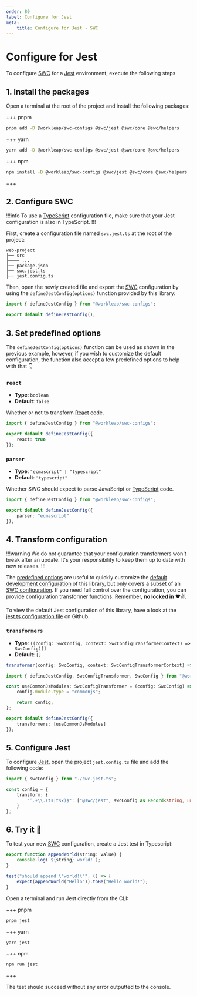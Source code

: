 ```yaml
---
order: 80
label: Configure for Jest
meta:
    title: Configure for Jest - SWC
---
```


# Configure for Jest

To configure [SWC](https://swc.rs/) for a [Jest](https://jestjs.io/) environment, execute the following steps.

## 1. Install the packages

Open a terminal at the root of the project and install the following packages:

+++ pnpm
```bash
pnpm add -D @workleap/swc-configs @swc/jest @swc/core @swc/helpers
```
+++ yarn
```bash
yarn add -D @workleap/swc-configs @swc/jest @swc/core @swc/helpers
```
+++ npm
```bash
npm install -D @workleap/swc-configs @swc/jest @swc/core @swc/helpers
```
+++

## 2. Configure SWC

!!!info
To use a [TypeScript](https://www.typescriptlang.org/) configuration file, make sure that your Jest configuration is also in TypeScript.
!!!

First, create a configuration file named `swc.jest.ts` at the root of the project:

``` !#5
web-project
├── src
├──── ...
├── package.json
├── swc.jest.ts
├── jest.config.ts
```

Then, open the newly created file and export the [SWC](https://swc.rs/) configuration by using the `defineJestConfig(options)` function provided by this library:

```ts !#6-8 swc.jest.ts
import { defineJestConfig } from "@workleap/swc-configs";

export default defineJestConfig();
```

## 3. Set predefined options

The `defineJestConfig(options)` function can be used as shown in the previous example, however, if you wish to customize the default configuration, the function also accept a few predefined options to help with that 👇

### `react`

- **Type**: `boolean`
- **Default**: `false`

Whether or not to transform [React](https://react.dev/) code.

```ts !#4 swc.jest.ts
import { defineJestConfig } from "@workleap/swc-configs";

export default defineJestConfig({
    react: true
});
```

### `parser`

- **Type**: `"ecmascript" | "typescript"`
- **Default**: `"typescript"`

Whether SWC should expect to parse JavaScript or [TypeScript](https://www.typescriptlang.org/) code.

```ts !#4 swc.jest.ts
import { defineJestConfig } from "@workleap/swc-configs";

export default defineJestConfig({
    parser: "ecmascript"
});
```

## 4. Transform configuration

!!!warning
We do not guarantee that your configuration transformers won't break after an update. It's your responsibility to keep them up to date with new releases.
!!!

The [predefined options](#3-set-predefined-options) are useful to quickly customize the [default development configuration](https://github.com/gsoft-inc/wl-web-configs/blob/main/packages/swc-configs/src/jest.ts) of this library, but only covers a subset of an [SWC configuration](https://swc.rs/docs/configuration/swcrc). If you need full control over the configuration, you can provide configuration transformer functions. Remember, **no locked in** :heart::v:.

To view the default Jest configuration of this library, have a look at the [jest.ts configuration file](https://github.com/gsoft-inc/wl-web-configs/blob/main/packages/swc-configs/src/jest.ts) on Github.

### `transformers`

- **Type**: `((config: SwcConfig, context: SwcConfigTransformerContext) => SwcConfig)[]`
- **Default**: `[]`

```ts
transformer(config: SwcConfig, context: SwcConfigTransformerContext) => SwcConfig
```

```ts !#10 swc.jest.ts
import { defineJestConfig, SwcConfigTransformer, SwcConfig } from "@workleap/swc-configs";

const useCommonJsModules: SwcConfigTransformer = (config: SwcConfig) => {
    config.module.type = "commonjs";

    return config;
};

export default defineJestConfig({
    transformers: [useCommonJsModules]
});
```

## 5. Configure Jest

To configure [Jest](https://jestjs.io/), open the project `jest.config.ts` file and add the following code:

```ts !#4-6 jest.config.ts
import { swcConfig } from "./swc.jest.ts";

const config = {
    transform: {
        "^.+\\.(ts|tsx)$": ["@swc/jest", swcConfig as Record<string, unknown>]
    }
};
```

## 6. Try it :rocket:

To test your new [SWC](https://swc.rs/) configuration, create a Jest test in Typescript:

```ts appendWorld.test.ts
export function appendWorld(string: value) {
    console.log(`${string} world!`);
}

test("should append \"world!\"", () => {
    expect(appendWorld("Hello")).toBe("Hello world!");
}
```

Open a terminal and run Jest directly from the CLI:

+++ pnpm
```bash
pnpm jest
```
+++ yarn
```bash
yarn jest
```
+++ npm
```bash
npm run jest
```
+++

The test should succeed without any error outputted to the console.
